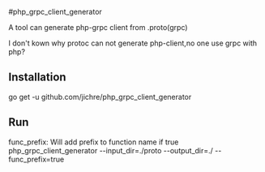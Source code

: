 #php_grpc_client_generator

A tool can generate php-grpc client from .proto(grpc)

I don't kown why protoc can not generate php-client,no one use grpc with php?


Installation
------------
go get -u github.com/jichre/php_grpc_client_generator


Run
------------
func_prefix: Will add prefix to function name if true
php_grpc_client_generator --input_dir=./proto --output_dir=./ --func_prefix=true


